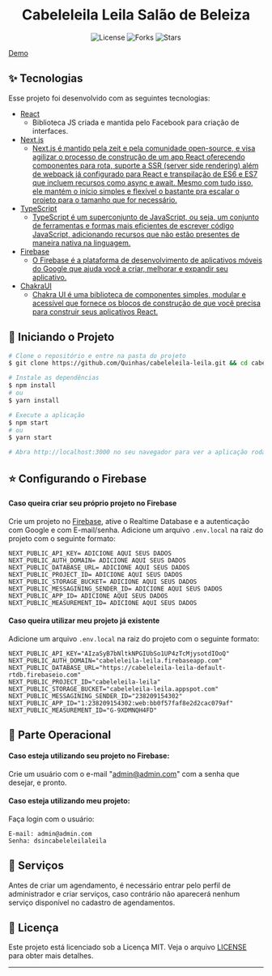 <h1 align="center">Cabeleleila Leila Salão de Beleiza</h1>

<p align="center">
  <img  src="https://img.shields.io/static/v1?label=license&message=MIT&color=5965E0&labelColor=121214" alt="License">
  
  <img src="https://img.shields.io/github/forks/Quinhas/cabeleleila-leila?label=forks&message=MIT&color=5965E0&labelColor=121214" alt="Forks">

  <img src="https://img.shields.io/github/stars/Quinhas/cabeleleila-leila?label=stars&message=MIT&color=5965E0&labelColor=121214" alt="Stars">
</p>

[Demo](https://cabeleleila-leila.vercel.app/)

## ✨ Tecnologias

Esse projeto foi desenvolvido com as seguintes tecnologias:

- [React](https://reactjs.org)
  - Biblioteca JS criada e mantida pelo Facebook para criação de interfaces.
- [Next.js](https://nextjs.org/)
  - [Next.js é mantido pela zeit e pela comunidade open-source, e visa agilizar o processo de construção de um app React oferecendo componentes para rota, suporte a SSR (server side rendering) além de webpack já configurado para React e transpilação de ES6 e ES7 que incluem recursos como async e await. Mesmo com tudo isso, ele mantém o início simples e flexível o bastante pra escalar o projeto para o tamanho que for necessário.](https://medium.com/matilha-est%C3%BAdio/porque-voc%C3%AA-precisa-conhecer-o-next-js-358f6ba4c1ee)
- [TypeScript](https://www.typescriptlang.org/)
  - [TypeScript é um superconjunto de JavaScript, ou seja, um conjunto de ferramentas e formas mais eficientes de escrever código JavaScript, adicionando recursos que não estão presentes de maneira nativa na linguagem.](https://tecnoblog.net/426754/o-que-e-typescript-guia-para-iniciantes/)
- [Firebase](https://firebase.google.com/)
  - [O Firebase é a plataforma de desenvolvimento de aplicativos móveis do Google que ajuda você a criar, melhorar e expandir seu aplicativo.](https://blog.geekhunter.com.br/firebase-o-que-e-e-quando-usar-no-desenvolvimento-mobile/#O_que_e_Firebase)
- [ChakraUI](https://chakra-ui.com/)
  - [Chakra UI é uma biblioteca de componentes simples, modular e acessível que fornece os blocos de construção de que você precisa para construir seus aplicativos React.](https://chakra-ui.com/)

## 🚀 Iniciando o Projeto

```bash
# Clone o repositório e entre na pasta do projeto
$ git clone https://github.com/Quinhas/cabeleleila-leila.git && cd cabeleleila-leila

# Instale as dependências
$ npm install
# ou
$ yarn install

# Execute a aplicação
$ npm start
# ou
$ yarn start

# Abra http://localhost:3000 no seu navegador para ver a aplicação rodando!
```

## ⭐ Configurando o Firebase

#### Caso queira criar seu próprio projeto no Firebase

Crie um projeto no [Firebase](https://firebase.google.com/?hl=pt-br), ative o Realtime Database e a autenticação com Google e com E-mail/senha.
Adicione um arquivo `.env.local` na raiz do projeto com o seguinte formato:

```shell
NEXT_PUBLIC_API_KEY= ADICIONE AQUI SEUS DADOS
NEXT_PUBLIC_AUTH_DOMAIN= ADICIONE AQUI SEUS DADOS
NEXT_PUBLIC_DATABASE_URL= ADICIONE AQUI SEUS DADOS
NEXT_PUBLIC_PROJECT_ID= ADICIONE AQUI SEUS DADOS
NEXT_PUBLIC_STORAGE_BUCKET= ADICIONE AQUI SEUS DADOS
NEXT_PUBLIC_MESSAGINING_SENDER_ID= ADICIONE AQUI SEUS DADOS
NEXT_PUBLIC_APP_ID= ADICIONE AQUI SEUS DADOS
NEXT_PUBLIC_MEASUREMENT_ID= ADICIONE AQUI SEUS DADOS
```

#### Caso queira utilizar meu projeto já existente

Adicione um arquivo `.env.local` na raiz do projeto com o seguinte formato:

```shell
NEXT_PUBLIC_API_KEY="AIzaSyB7bNltkNPGIUbSo1UP4zTcMjysotdIOoQ"
NEXT_PUBLIC_AUTH_DOMAIN="cabeleleila-leila.firebaseapp.com"
NEXT_PUBLIC_DATABASE_URL="https://cabeleleila-leila-default-rtdb.firebaseio.com"
NEXT_PUBLIC_PROJECT_ID="cabeleleila-leila"
NEXT_PUBLIC_STORAGE_BUCKET="cabeleleila-leila.appspot.com"
NEXT_PUBLIC_MESSAGINING_SENDER_ID="238209154302"
NEXT_PUBLIC_APP_ID="1:238209154302:web:bb0f57faf8e2d2cac079af"
NEXT_PUBLIC_MEASUREMENT_ID="G-9XDMNQH4FD"
```

## 🔐 Parte Operacional

#### Caso esteja utilizando seu projeto no Firebase:

Crie um usuário com o e-mail "admin@admin.com" com a senha que desejar, e pronto.

#### Caso esteja utilizando meu projeto:

Faça login com o usuário:

```
E-mail: admin@admin.com
Senha: dsincabeleleilaleila
```

## 🔧 Serviços

Antes de criar um agendamento, é necessário entrar pelo perfil de administrador e criar serviços, caso contrário não aparecerá nenhum serviço disponível no cadastro de agendamentos.

## 📝 Licença

Este projeto está licenciado sob a Licença MIT. Veja o arquivo [LICENSE](LICENSE) para obter mais detalhes.

---
